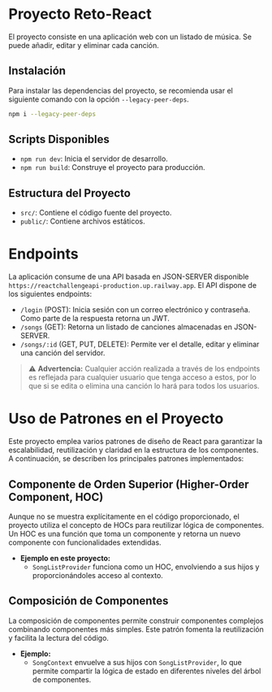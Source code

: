 # Proyecto Reto-React

El proyecto consiste en una aplicación web con un listado de música. Se puede añadir, editar y eliminar cada canción.

## Instalación

Para instalar las dependencias del proyecto, se recomienda usar el siguiente comando con la opción `--legacy-peer-deps`.

```bash
npm i --legacy-peer-deps
```

## Scripts Disponibles

- `npm run dev`: Inicia el servidor de desarrollo.
- `npm run build`: Construye el proyecto para producción.

## Estructura del Proyecto

- `src/`: Contiene el código fuente del proyecto.
- `public/`: Contiene archivos estáticos.


# Endpoints
La aplicación consume de una API basada en JSON-SERVER disponible `https://reactchallengeapi-production.up.railway.app`.
El API dispone de los siguientes endpoints:

- `/login` (POST): Inicia sesión con un correo electrónico y contraseña. Como parte de la respuesta retorna un JWT.
- `/songs` (GET): Retorna un listado de canciones almacenadas en JSON-SERVER.
- `/songs/:id` (GET, PUT, DELETE): Permite ver el detalle, editar y eliminar una canción del servidor.

> ⚠️ **Advertencia:** Cualquier acción realizada a través de los endpoints es reflejada para cualquier usuario que tenga acceso a estos, por lo que si se edita o elimina una canción lo hará para todos los usuarios. 

# Uso de Patrones en el Proyecto

Este proyecto emplea varios patrones de diseño de React para garantizar la escalabilidad, reutilización y claridad en la estructura de los componentes. A continuación, se describen los principales patrones implementados:

## Componente de Orden Superior (Higher-Order Component, HOC)

Aunque no se muestra explícitamente en el código proporcionado, el proyecto utiliza el concepto de HOCs para reutilizar lógica de componentes. Un HOC es una función que toma un componente y retorna un nuevo componente con funcionalidades extendidas.

- **Ejemplo en este proyecto:**  
  - `SongListProvider` funciona como un HOC, envolviendo a sus hijos y proporcionándoles acceso al contexto.

## Composición de Componentes

La composición de componentes permite construir componentes complejos combinando componentes más simples. Este patrón fomenta la reutilización y facilita la lectura del código.

- **Ejemplo:**  
  - `SongContext` envuelve a sus hijos con `SongListProvider`, lo que permite compartir la lógica de estado en diferentes niveles del árbol de componentes.
